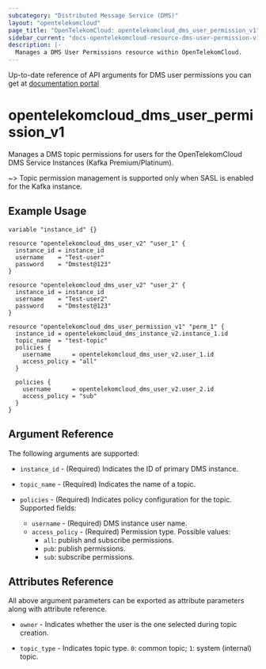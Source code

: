 ```yaml
---
subcategory: "Distributed Message Service (DMS)"
layout: "opentelekomcloud"
page_title: "OpenTelekomCloud: opentelekomcloud_dms_user_permission_v1"
sidebar_current: "docs-opentelekomcloud-resource-dms-user-permission-v1"
description: |-
  Manages a DMS User Permissions resource within OpenTelekomCloud.
---
```


Up-to-date reference of API arguments for DMS user permissions you can get at
[documentation portal](https://docs.otc.t-systems.com/distributed-message-service/api-ref/apis_v2_recommended/user_management/index.html)

# opentelekomcloud_dms_user_permission_v1

Manages a DMS topic permissions for users for the OpenTelekomCloud DMS Service Instances (Kafka Premium/Platinum).

~>
  Topic permission management is supported only when SASL is enabled for the Kafka instance.

## Example Usage

```hcl
variable "instance_id" {}

resource "opentelekomcloud_dms_user_v2" "user_1" {
  instance_id = instance_id
  username    = "Test-user"
  password    = "Dmstest@123"
}

resource "opentelekomcloud_dms_user_v2" "user_2" {
  instance_id = instance_id
  username    = "Test-user2"
  password    = "Dmstest@123"
}

resource "opentelekomcloud_dms_user_permission_v1" "perm_1" {
  instance_id = opentelekomcloud_dms_instance_v2.instance_1.id
  topic_name  = "test-topic"
  policies {
    username      = opentelekomcloud_dms_user_v2.user_1.id
    access_policy = "all"
  }

  policies {
    username      = opentelekomcloud_dms_user_v2.user_2.id
    access_policy = "sub"
  }
}
```

## Argument Reference

The following arguments are supported:

* `instance_id` - (Required) Indicates the ID of primary DMS instance.

* `topic_name` - (Required) Indicates the name of a topic.

* `policies` - (Required) Indicates policy configuration for the topic.
  Supported fields:
  * `username` - (Required) DMS instance user name.
  * `access_policy` - (Required) Permission type. Possible values:
    * `all`: publish and subscribe permissions.
    * `pub`: publish permissions.
    * `sub`: subscribe permissions.

## Attributes Reference

All above argument parameters can be exported as attribute parameters along with attribute reference.

* `owner` - Indicates whether the user is the one selected during topic creation.

* `topic_type` - Indicates topic type. `0`: common topic; `1`: system (internal) topic.
